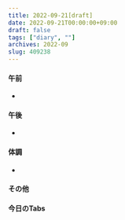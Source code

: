 ```yaml
---
title: 2022-09-21[draft]
date: 2022-09-21T00:00:00+09:00
draft: false
tags: ["diary", ""]
archives: 2022-09
slug: 409238
---
```

#### 午前
- 
#### 午後
- 
#### 体調
- 
#### その他
#### 今日のTabs